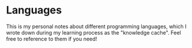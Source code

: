 # Languages
This is my personal notes about different programming languages, which I wrote down during my learning process as the "knowledge cache".
Feel free to reference to them if you need!
